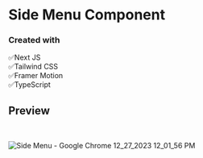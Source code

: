 # Side Menu Component 

### Created with 

✅Next JS
<br/>
✅Tailwind CSS
<br/>
✅Framer Motion
<br/>
✅TypeScript

## Preview 

<br/>

![Side Menu - Google Chrome 12_27_2023 12_01_56 PM](https://github.com/ZainAliSiddiqui/Side-Navbar-Component/assets/131141179/2debf4ff-ce6c-494f-90d1-d9010faec455)

